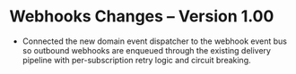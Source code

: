 # Webhooks Changes – Version 1.00

- Connected the new domain event dispatcher to the webhook event bus so outbound webhooks are enqueued through the existing delivery pipeline with per-subscription retry logic and circuit breaking.
